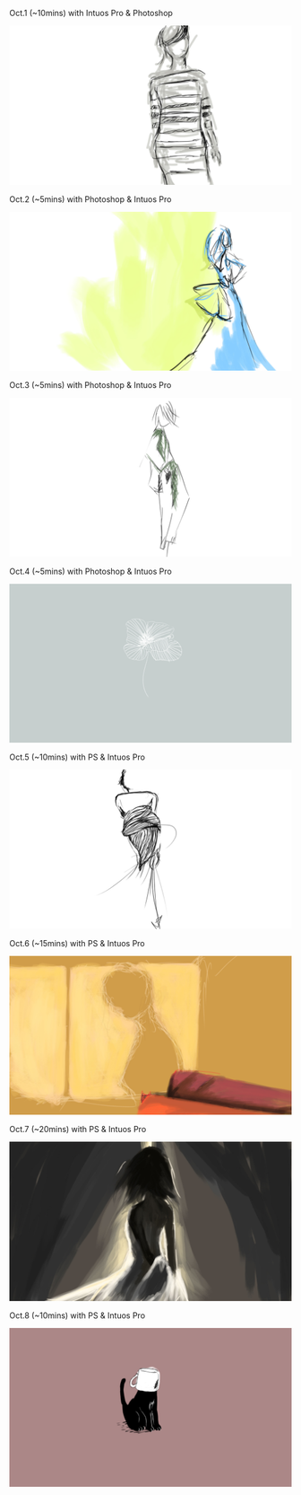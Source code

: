 Oct.1 (~10mins) with Intuos Pro & Photoshop

![Style](1.jpg)

Oct.2 (~5mins) with Photoshop & Intuos Pro

![Style](2.jpg)

Oct.3 (~5mins) with Photoshop & Intuos Pro

![Style2](3.jpg)

Oct.4 (~5mins) with Photoshop & Intuos Pro

![LEAF](4.jpg)

Oct.5 (~10mins) with PS & Intuos Pro

![Style3](5.jpg)

Oct.6 (~15mins) with PS & Intuos Pro

![Shadow](6.jpg)

Oct.7 (~20mins) with PS & Intuos Pro

![Valley](7.jpg)

Oct.8 (~10mins) with PS & Intuos Pro

![Cat](8.jpg)

